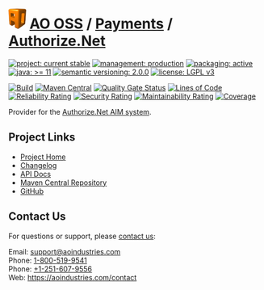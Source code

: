# [<img src="ao-logo.png" alt="AO Logo" width="35" height="40">](https://github.com/ao-apps) [AO OSS](https://github.com/ao-apps/ao-oss) / [Payments](https://github.com/ao-apps/ao-payments) / [Authorize.Net](https://github.com/ao-apps/ao-payments-authorizeNet)

[![project: current stable](https://oss.aoapps.com/ao-badges/project-current-stable.svg)](https://aoindustries.com/life-cycle#project-current-stable)
[![management: production](https://oss.aoapps.com/ao-badges/management-production.svg)](https://aoindustries.com/life-cycle#management-production)
[![packaging: active](https://oss.aoapps.com/ao-badges/packaging-active.svg)](https://aoindustries.com/life-cycle#packaging-active)  
[![java: &gt;= 11](https://oss.aoapps.com/ao-badges/java-11.svg)](https://docs.oracle.com/en/java/javase/11/)
[![semantic versioning: 2.0.0](https://oss.aoapps.com/ao-badges/semver-2.0.0.svg)](http://semver.org/spec/v2.0.0.html)
[![license: LGPL v3](https://oss.aoapps.com/ao-badges/license-lgpl-3.0.svg)](https://www.gnu.org/licenses/lgpl-3.0)

[![Build](https://github.com/ao-apps/ao-payments-authorizeNet/workflows/Build/badge.svg?branch=master)](https://github.com/ao-apps/ao-payments-authorizeNet/actions?query=workflow%3ABuild)
[![Maven Central](https://maven-badges.herokuapp.com/maven-central/com.aoapps/ao-payments-authorizeNet/badge.svg)](https://maven-badges.herokuapp.com/maven-central/com.aoapps/ao-payments-authorizeNet)
[![Quality Gate Status](https://sonarcloud.io/api/project_badges/measure?branch=master&project=com.aoapps%3Aao-payments-authorizeNet&metric=alert_status)](https://sonarcloud.io/dashboard?branch=master&id=com.aoapps%3Aao-payments-authorizeNet)
[![Lines of Code](https://sonarcloud.io/api/project_badges/measure?branch=master&project=com.aoapps%3Aao-payments-authorizeNet&metric=ncloc)](https://sonarcloud.io/component_measures?branch=master&id=com.aoapps%3Aao-payments-authorizeNet&metric=ncloc)  
[![Reliability Rating](https://sonarcloud.io/api/project_badges/measure?branch=master&project=com.aoapps%3Aao-payments-authorizeNet&metric=reliability_rating)](https://sonarcloud.io/component_measures?branch=master&id=com.aoapps%3Aao-payments-authorizeNet&metric=Reliability)
[![Security Rating](https://sonarcloud.io/api/project_badges/measure?branch=master&project=com.aoapps%3Aao-payments-authorizeNet&metric=security_rating)](https://sonarcloud.io/component_measures?branch=master&id=com.aoapps%3Aao-payments-authorizeNet&metric=Security)
[![Maintainability Rating](https://sonarcloud.io/api/project_badges/measure?branch=master&project=com.aoapps%3Aao-payments-authorizeNet&metric=sqale_rating)](https://sonarcloud.io/component_measures?branch=master&id=com.aoapps%3Aao-payments-authorizeNet&metric=Maintainability)
[![Coverage](https://sonarcloud.io/api/project_badges/measure?branch=master&project=com.aoapps%3Aao-payments-authorizeNet&metric=coverage)](https://sonarcloud.io/component_measures?branch=master&id=com.aoapps%3Aao-payments-authorizeNet&metric=Coverage)

Provider for the [Authorize.Net AIM system](https://www.authorize.net/).

## Project Links
* [Project Home](https://oss.aoapps.com/payments/authorizeNet/)
* [Changelog](https://oss.aoapps.com/payments/authorizeNet/changelog)
* [API Docs](https://oss.aoapps.com/payments/authorizeNet/apidocs/)
* [Maven Central Repository](https://central.sonatype.com/artifact/com.aoapps/ao-payments-authorizeNet)
* [GitHub](https://github.com/ao-apps/ao-payments-authorizeNet)

## Contact Us
For questions or support, please [contact us](https://aoindustries.com/contact):

Email: [support@aoindustries.com](mailto:support@aoindustries.com)  
Phone: [1-800-519-9541](tel:1-800-519-9541)  
Phone: [+1-251-607-9556](tel:+1-251-607-9556)  
Web: https://aoindustries.com/contact
